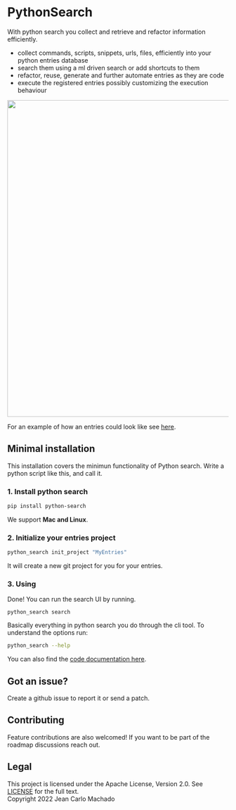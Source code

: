 # PythonSearch

With python search you collect and retrieve and refactor information efficiently.

- collect commands, scripts, snippets, urls, files, efficiently into your python entries database
- search them using a ml driven search or add shortcuts to them
- refactor, reuse, generate and further automate entries as they are code
- execute the registered entries possibly customizing the execution behaviour

<img src="https://i.imgur.com/pECSsjc.gif" width="720"/>


For an example of how an entries could look like see [here](https://github.com/jeanCarloMachado/PythonSearch/blob/main/python_search/init_project/entries_main.py).

## Minimal installation

This installation covers the minimun functionality of Python search.
Write a python script like this, and call it.

### 1. Install python search

```sh
pip install python-search
```

We support **Mac and Linux**.

### 2. Initialize your entries project

```sh
python_search init_project "MyEntries"
```

It will create a new git project for you for your entries.

### 3. Using

Done! You can run the search UI by running.

```shell
python_search search
```

Basically everything in python search you do through the cli tool.
To understand the options run:

```sh
python_search --help
```

You can also find the [code documentation here](https://jeancarlomachado.net/PythonSearch/).

## Got an issue?

Create a github issue to report it or send a patch.

## Contributing

Feature contributions are also welcomed! If you want to be part of the roadmap discussions reach out.

## Legal

This project is licensed under the Apache License, Version 2.0. See [LICENSE](LICENSE.txt) for the full text.\
Copyright 2022 Jean Carlo Machado
